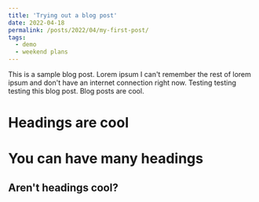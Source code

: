 ```yaml
---
title: 'Trying out a blog post'
date: 2022-04-18
permalink: /posts/2022/04/my-first-post/
tags:
  - demo
  - weekend plans
---
```


This is a sample blog post. Lorem ipsum I can't remember the rest of lorem ipsum and don't have an internet connection right now. Testing testing testing this blog post. Blog posts are cool.

Headings are cool
======

You can have many headings
======

Aren't headings cool?
------
